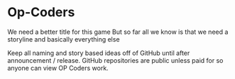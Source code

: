 # Op-Coders
We need a better title for this game
But so far all we know is that we need a storyline and basically everything else

Keep all naming and story based ideas off of GitHub until after announcement / release.
GitHub repositories are public unless paid for so anyone can view OP Coders work.
